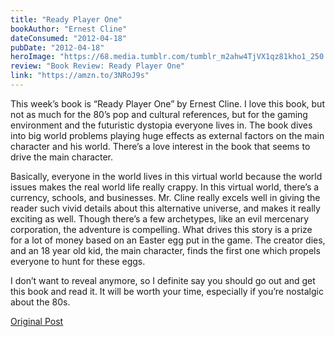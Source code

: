 ```yaml
---
title: "Ready Player One"
bookAuthor: "Ernest Cline"
dateConsumed: "2012-04-18"
pubDate: "2012-04-18"
heroImage: "https://68.media.tumblr.com/tumblr_m2ahw4TjVX1qz81kho1_250.jpg"
review: "Book Review: Ready Player One"
link: "https://amzn.to/3NRoJ9s"
---
```


This week’s book is “Ready Player One” by Ernest Cline. I love this book, but not as much for the 80’s pop and cultural references, but for the gaming environment and the futuristic dystopia everyone lives in. The book dives into big world problems playing huge effects as external factors on the main character and his world. There’s a love interest in the book that seems to drive the main character.

Basically, everyone in the world lives in this virtual world because the world issues makes the real world life really crappy. In this virtual world, there’s a currency, schools, and businesses. Mr. Cline really excels well in giving the reader such vivid details about this alternative universe, and makes it really exciting as well. Though there’s a few archetypes, like an evil mercenary corporation, the adventure is compelling. What drives this story is a prize for a lot of money based on an Easter egg put in the game. The creator dies, and an 18 year old kid, the main character, finds the first one which propels everyone to hunt for these eggs.

I don’t want to reveal anymore, so I definite say you should go out and get this book and read it. It will be worth your time, especially if you’re nostalgic about the 80s.

[Original Post](https://jermspeaks.com/post/21329643714/this-weeks-book-is-ready-player-one-by-ernest)
